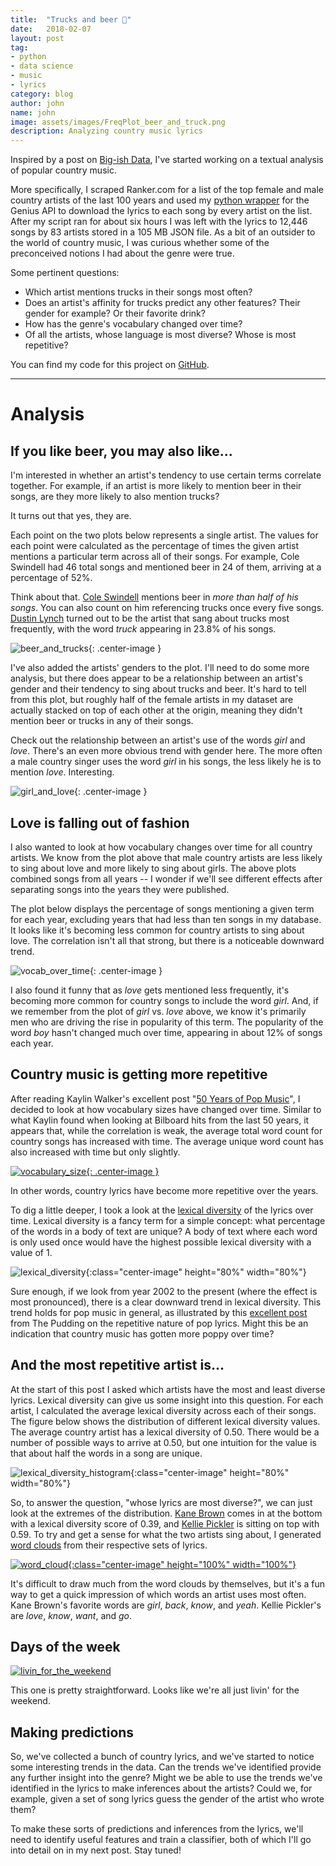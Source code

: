 ```yaml
---
title:  "Trucks and beer 🍺"
date:   2018-02-07
layout: post
tag:
- python
- data science
- music
- lyrics
category: blog
author: john
name: john
image: assets/images/FreqPlot_beer_and_truck.png
description: Analyzing country music lyrics
---
```


Inspired by a post on [Big-ish Data](https://bigishdata.com/2016/10/25/talkin-bout-trucks-beer-and-love-in-country-songs-analyzing-genius-lyrics/), I've started working on a textual analysis of popular country music.

More specifically, I scraped Ranker.com for a list of the top female and male country artists of the last 100 years and used my [python wrapper](https://github.com/johnwmillr/LyricsGenius) for the Genius API to download the lyrics to each song by every artist on the list. After my script ran for about six hours I was left with the lyrics to 12,446 songs by 83 artists stored in a 105 MB JSON file. As a bit of an outsider to the world of country music, I was curious whether some of the preconceived notions I had about the genre were true.

Some pertinent questions:
  - Which artist mentions trucks in their songs most often?
  - Does an artist's affinity for trucks predict any other features? Their gender for example? Or their favorite drink?
  - How has the genre's vocabulary changed over time?
  - Of all the artists, whose language is most diverse? Whose is most repetitive?

You can find my code for this project on [GitHub](https://www.github.com/johnwmillr/trucks-and-beer).

---
# Analysis

## If you like beer, you may also like...
I'm interested in whether an artist's tendency to use certain terms correlate together. For example, if an artist is more likely to mention beer in their songs, are they more likely to also mention trucks?

It turns out that yes, they are.

Each point on the two plots below represents a single artist. The values for each point were calculated as the percentage of times the given artist mentions a particular term across all of their songs. For example, Cole Swindell had 46 total songs and mentioned beer in 24 of them, arriving at a percentage of 52%.

Think about that. [Cole Swindell](https://genius.com/artists/Cole-swindell) mentions beer in *more than half of his songs*. You can also count on him referencing trucks once every five songs. [Dustin Lynch](https://genius.com/artists/Dustin-lynch) turned out to be the artist that sang about trucks most frequently, with the word *truck* appearing in 23.8% of his songs.

![beer_and_trucks]({{site.url}}/assets/images/FreqPlot_beer_and_truck.png){: .center-image }

I've also added the artists' genders to the plot. I'll need to do some more analysis, but there does appear to be a relationship between an artist's gender and their tendency to sing about trucks and beer. It's hard to tell from this plot, but roughly half of the female artists in my dataset are actually stacked on top of each other at the origin, meaning they didn't mention beer or trucks in any of their songs.

Check out the relationship between an artist's use of the words *girl* and *love*. There's an even more obvious trend with gender here. The more often a male country singer uses the word *girl* in his songs, the less likely he is to mention *love*. Interesting.

![girl_and_love]({{site.url}}/assets/images/FreqPlot_girl_and_love.png){: .center-image }

## Love is falling out of fashion
I also wanted to look at how vocabulary changes over time for all country artists. We know from the plot above that male country artists are less likely to sing about love and more likely to sing about girls. The above plots combined songs from all years -- I wonder if we'll see different effects after separating songs into the years they were published.

The plot below displays the percentage of songs mentioning a given term for each year, excluding years that had less than ten songs in my database. It looks like it's becoming less common for country artists to sing about love. The correlation isn't all that strong, but there is a noticeable downward trend.

![vocab_over_time]({{site.url}}/assets/images/TimePlot_girl_boy_love.png){: .center-image }

I also found it funny that as *love* gets mentioned less frequently, it's becoming more common for country songs to include the word *girl*. And, if we remember from the plot of *girl* vs. *love* above, we know it's primarily men who are driving the rise in popularity of this term. The popularity of the word *boy* hasn't changed much over time, appearing in about 12% of songs each year.

## Country music is getting more repetitive

After reading Kaylin Walker's excellent post "[50 Years of Pop Music](http://kaylinwalker.com/50-years-of-pop-music/)", I decided to look at how vocabulary sizes have changed over time. Similar to what Kaylin found when looking at Bilboard hits from the last 50 years, it appears that, while the correlation is weak, the average total word count for country songs has increased with time. The average unique word count has also increased with time but only slightly.

[![vocabulary_size]({{site.url}}/assets/images/TimePlot_words_per_song.png){: .center-image }]({{site.url}}/assets/images/TimePlot_words_per_song.png)

In other words, country lyrics have become more repetitive over the years.

To dig a little deeper, I took a look at the [lexical diversity](http://www.nltk.org/book/ch01.html) of the lyrics over time. Lexical diversity is a fancy term for a simple concept: what percentage of the words in a body of text are unique? A body of text where each word is only used once would have the highest possible lexical diversity with a value of 1.

![lexical_diversity]({{site.url}}/assets/images/TimePlot_lexical_diversity.png){:class="center-image" height="80%" width="80%"}

Sure enough, if we look from year 2002 to the present (where the effect is most pronounced), there is a clear downward trend in lexical diversity. This trend holds for pop music in general, as illustrated by this [excellent post](https://pudding.cool/2017/05/song-repetition/) from The Pudding on the repetitive nature of pop lyrics. Might this be an indication that country music has gotten more poppy over time?

## And the most repetitive artist is...

At the start of this post I asked which artists have the most and least diverse lyrics. Lexical diversity can give us some insight into this question. For each artist, I calculated the average lexical diversity across each of their songs. The figure below shows the distribution of different lexical diversity values. The average country artist has a lexical diversity of 0.50. There would be a number of possible ways to arrive at 0.50, but one intuition for the value is that about half the words in a song are unique.

![lexical_diversity_histogram]({{site.url}}/assets/images/LexDiv_distribution.png){:class="center-image" height="80%" width="80%"}

So, to answer the question, "whose lyrics are most diverse?", we can just look at the extremes of the distribution. [Kane Brown](https://genius.com/artists/Kane-brown) comes in at the bottom with a lexical diversity score of 0.39, and [Kellie Pickler](https://genius.com/artists/Kellie-pickler) is sitting on top with 0.59. To try and get a sense for what the two artists sing about, I generated [word clouds](https://github.com/amueller/word_cloud) from their respective sets of lyrics.

[![word_cloud]({{site.url}}/assets/images/WordCloud_lexical_diversity.png){:class="center-image" height="100%" width="100%"}]({{site.url}}/assets/images/WordCloud_lexical_diversity.png)

It's difficult to draw much from the word clouds by themselves, but it's a fun way to get a quick impression of which words an artist uses most often. Kane Brown's favorite words are *girl*, *back*, *know*, and *yeah*. Kellie Pickler's are *love*, *know*, *want*, and *go*.

## Days of the week
[![livin_for_the_weekend]({{site.url}}/assets/images/BarGraph_Weekend.png)]({{site.url}}/assets/images/BarGraph_Weekend.png)

This one is pretty straightforward. Looks like we're all just livin' for the weekend.

## Making predictions
So, we've collected a bunch of country lyrics, and we've started to notice some interesting trends in the data. Can the trends we've identified provide any further insight into the genre? Might we be able to use the trends we've identified in the lyrics to make inferences about the artists? Could we, for example, given a set of song lyrics guess the gender of the artist who wrote them?

To make these sorts of predictions and inferences from the lyrics, we'll need to identify useful features and train a classifier, both of which I'll go into detail on in my next post. Stay tuned!

